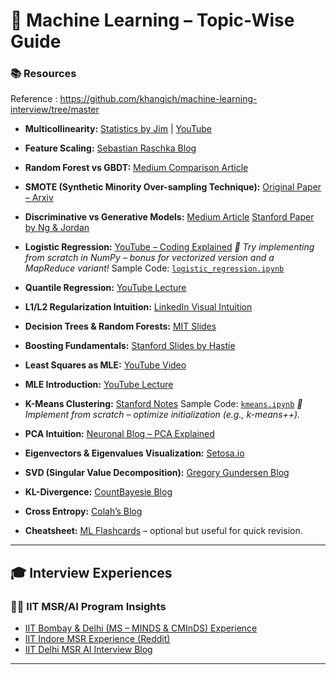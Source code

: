 # 📘 Machine Learning – Topic-Wise Guide

### 📚 Resources

Reference : https://github.com/khangich/machine-learning-interview/tree/master

* **Multicollinearity:**
  [Statistics by Jim](https://statisticsbyjim.com/regression/multicollinearity-in-regression-analysis/) | [YouTube](https://www.youtube.com/watch?v=Cba9LJ9lS8s)

* **Feature Scaling:**
  [Sebastian Raschka Blog](https://sebastianraschka.com/Articles/2014_about_feature_scaling.html)

* **Random Forest vs GBDT:**
  [Medium Comparison Article](https://medium.com/@aravanshad/gradient-boosting-versus-random-forest-cfa3fa8f0d80)

* **SMOTE (Synthetic Minority Over-sampling Technique):**
  [Original Paper – Arxiv](https://arxiv.org/pdf/1106.1813.pdf)

* **Discriminative vs Generative Models:**
  [Medium Article](https://medium.com/@mlengineer/generative-and-discriminative-models-af5637a66a3)
  [Stanford Paper by Ng & Jordan](http://ai.stanford.edu/~ang/papers/nips01-discriminativegenerative.pdf)

* **Logistic Regression:**
  [YouTube – Coding Explained](https://www.youtube.com/watch?v=-la3q9d7AKQ)
  *📝 Try implementing from scratch in NumPy – bonus for vectorized version and a MapReduce variant!*
  Sample Code: [`logistic_regression.ipynb`](https://github.com/khangich/machine-learning-interview/blob/master/sample/logistic_regression.ipynb)

* **Quantile Regression:**
  [YouTube Lecture](https://www.youtube.com/watch?v=s203ScTy4xQ&t=954s)

* **L1/L2 Regularization Intuition:**
  [LinkedIn Visual Intuition](https://www.linkedin.com/pulse/intuitive-visual-explanation-differences-between-l1-l2-xiaoli-chen/)

* **Decision Trees & Random Forests:**
  [MIT Slides](https://people.csail.mit.edu/dsontag/courses/ml16/slides/lecture11.pdf)

* **Boosting Fundamentals:**
  [Stanford Slides by Hastie](https://web.stanford.edu/~hastie/TALKS/boost.pdf)

* **Least Squares as MLE:**
  [YouTube Video](https://www.youtube.com/watch?v=_-Gnu498s3o)

* **MLE Introduction:**
  [YouTube Lecture](https://www.youtube.com/watch?v=WflqTUOvdik&t=15s)

* **K-Means Clustering:**
  [Stanford Notes](https://stanford.edu/~cpiech/cs221/handouts/kmeans.html)
  Sample Code: [`kmeans.ipynb`](https://github.com/khangich/machine-learning-interview/blob/master/sample/kmeans.ipynb)
  *📝 Implement from scratch – optimize initialization (e.g., k-means++).*

* **PCA Intuition:**
  [Neuronal Blog – PCA Explained](http://alexhwilliams.info/itsneuronalblog/2016/03/27/pca/)

* **Eigenvectors & Eigenvalues Visualization:**
  [Setosa.io](https://setosa.io/ev/eigenvectors-and-eigenvalues/)

* **SVD (Singular Value Decomposition):**
  [Gregory Gundersen Blog](https://gregorygundersen.com/blog/2018/12/10/svd/)

* **KL-Divergence:**
  [CountBayesie Blog](https://www.countbayesie.com/blog/2017/5/9/kullback-leibler-divergence-explained)

* **Cross Entropy:**
  [Colah’s Blog](https://colah.github.io/posts/2015-09-Visual-Information/)

* **Cheatsheet:**
  [ML Flashcards](https://machinelearningflashcards.com/) – optional but useful for quick revision.

---

## 🎓 Interview Experiences

### 🧑‍🏫 IIT MSR/AI Program Insights

* [IIT Bombay & Delhi (MS – MINDS & CMInDS) Experience](https://gateoverflow.in/blog/14429/iit-bombay-%26-delhi-ms-interview-experience-minds-%26-cminds)
* [IIT Indore MSR Experience (Reddit)](https://www.reddit.com/r/GATEtard/comments/1kfakyn/iit_indore_msr_interview_experience/)
* [IIT Delhi MSR AI Interview Blog](https://gateoverflow.in/blog/15907/iit-delhi-masters-research-ai-experience)

---
